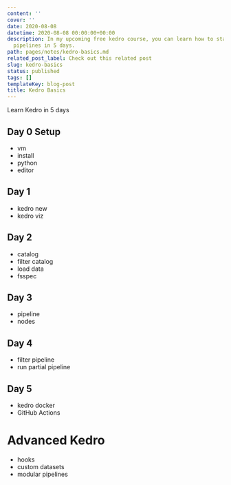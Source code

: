 ```yaml
---
content: ''
cover: ''
date: 2020-08-08
datetime: 2020-08-08 00:00:00+00:00
description: In my upcoming free kedro course, you can learn how to start building
  pipelines in 5 days.
path: pages/notes/kedro-basics.md
related_post_label: Check out this related post
slug: kedro-basics
status: published
tags: []
templateKey: blog-post
title: Kedro Basics
---
```


Learn Kedro in 5 days

## Day 0 Setup

* vm
* install
* python
* editor

## Day 1

* kedro new
* kedro viz

## Day 2

* catalog
* filter catalog
* load data
* fsspec

## Day 3

* pipeline
* nodes

## Day 4


* filter pipeline
* run partial pipeline

## Day 5

* kedro docker
* GitHub Actions

# Advanced Kedro

* hooks
* custom datasets
* modular pipelines